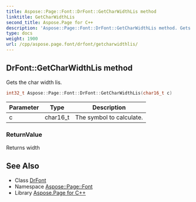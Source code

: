 ```yaml
---
title: Aspose::Page::Font::DrFont::GetCharWidthLis method
linktitle: GetCharWidthLis
second_title: Aspose.Page for C++
description: 'Aspose::Page::Font::DrFont::GetCharWidthLis method. Gets the char width lis in C++.'
type: docs
weight: 1900
url: /cpp/aspose.page.font/drfont/getcharwidthlis/
---
```

## DrFont::GetCharWidthLis method


Gets the char width lis.

```cpp
int32_t Aspose::Page::Font::DrFont::GetCharWidthLis(char16_t c)
```


| Parameter | Type | Description |
| --- | --- | --- |
| c | char16_t | The symbol to calculate. |

### ReturnValue

Returns width

## See Also

* Class [DrFont](../)
* Namespace [Aspose::Page::Font](../../)
* Library [Aspose.Page for C++](../../../)
